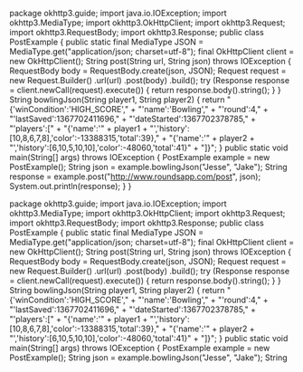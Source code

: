package okhttp3.guide; import java.io.IOException; import okhttp3.MediaType; import okhttp3.OkHttpClient; import okhttp3.Request; import okhttp3.RequestBody; import okhttp3.Response; public class PostExample { public static final MediaType JSON = MediaType.get("application/json; charset=utf-8"); final OkHttpClient client = new OkHttpClient(); String post(String url, String json) throws IOException { RequestBody body = RequestBody.create(json, JSON); Request request = new Request.Builder() .url(url) .post(body) .build(); try (Response response = client.newCall(request).execute()) { return response.body().string(); } } String bowlingJson(String player1, String player2) { return "{'winCondition':'HIGH_SCORE'," + "'name':'Bowling'," + "'round':4," + "'lastSaved':1367702411696," + "'dateStarted':1367702378785," + "'players':[" + "{'name':'" + player1 + "','history':[10,8,6,7,8],'color':-13388315,'total':39}," + "{'name':'" + player2 + "','history':[6,10,5,10,10],'color':-48060,'total':41}" + "]}"; } public static void main(String[] args) throws IOException { PostExample example = new PostExample(); String json = example.bowlingJson("Jesse", "Jake"); String response = example.post("http://www.roundsapp.com/post", json); System.out.println(response); } }

package okhttp3.guide; import java.io.IOException; import okhttp3.MediaType; import okhttp3.OkHttpClient; import okhttp3.Request; import okhttp3.RequestBody; import okhttp3.Response; public class PostExample { public static final MediaType JSON = MediaType.get("application/json; charset=utf-8"); final OkHttpClient client = new OkHttpClient(); String post(String url, String json) throws IOException { RequestBody body = RequestBody.create(json, JSON); Request request = new Request.Builder() .url(url) .post(body) .build(); try (Response response = client.newCall(request).execute()) { return response.body().string(); } } String bowlingJson(String player1, String player2) { return "{'winCondition':'HIGH_SCORE'," + "'name':'Bowling'," + "'round':4," + "'lastSaved':1367702411696," + "'dateStarted':1367702378785," + "'players':[" + "{'name':'" + player1 + "','history':[10,8,6,7,8],'color':-13388315,'total':39}," + "{'name':'" + player2 + "','history':[6,10,5,10,10],'color':-48060,'total':41}" + "]}"; } public static void main(String[] args) throws IOException { PostExample example = new PostExample(); String json = example.bowlingJson("Jesse", "Jake"); String 

